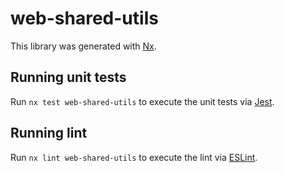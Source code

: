 # web-shared-utils

This library was generated with [Nx](https://nx.dev).

## Running unit tests

Run `nx test web-shared-utils` to execute the unit tests via [Jest](https://jestjs.io).

## Running lint

Run `nx lint web-shared-utils` to execute the lint via [ESLint](https://eslint.org/).

